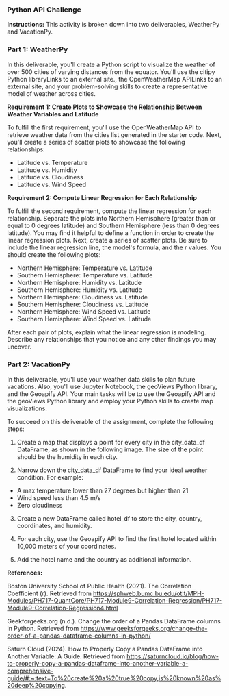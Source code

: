 ### Python API Challenge

**Instructions:**
This activity is broken down into two deliverables, WeatherPy and VacationPy.

### Part 1: WeatherPy
In this deliverable, you'll create a Python script to visualize the weather of over 500 cities of varying distances from the equator. You'll use the citipy Python libraryLinks to an external site., the OpenWeatherMap APILinks to an external site, and your problem-solving skills to create a representative model of weather across cities. 

**Requirement 1: Create Plots to Showcase the Relationship Between Weather Variables and Latitude**

To fulfill the first requirement, you'll use the OpenWeatherMap API to retrieve weather data from the cities list generated in the starter code. Next, you'll create a series of scatter plots to showcase the following relationships:

- Latitude vs. Temperature
- Latitude vs. Humidity
- Latitude vs. Cloudiness
- Latitude vs. Wind Speed

**Requirement 2: Compute Linear Regression for Each Relationship**

To fulfill the second requirement, compute the linear regression for each relationship. Separate the plots into Northern Hemisphere (greater than or equal to 0 degrees latitude) and Southern Hemisphere (less than 0 degrees latitude). You may find it helpful to define a function in order to create the linear regression plots. Next, create a series of scatter plots. Be sure to include the linear regression line, the model's formula, and the r values. You should create the following plots:

- Northern Hemisphere: Temperature vs. Latitude
- Southern Hemisphere: Temperature vs. Latitude
- Northern Hemisphere: Humidity vs. Latitude
- Southern Hemisphere: Humidity vs. Latitude
- Northern Hemisphere: Cloudiness vs. Latitude
- Southern Hemisphere: Cloudiness vs. Latitude
- Northern Hemisphere: Wind Speed vs. Latitude
- Southern Hemisphere: Wind Speed vs. Latitude

After each pair of plots, explain what the linear regression is modeling. Describe any relationships that you notice and any other findings you may uncover.


### Part 2: VacationPy
In this deliverable, you'll use your weather data skills to plan future vacations. Also, you'll use Jupyter Notebook, the geoViews Python library, and the Geoapify API. Your main tasks will be to use the Geoapify API and the geoViews Python library and employ your Python skills to create map visualizations.

To succeed on this deliverable of the assignment, complete the following steps:

1. Create a map that displays a point for every city in the city_data_df DataFrame, as shown in the following image. The size of the point should be the humidity in each city.

2. Narrow down the city_data_df DataFrame to find your ideal weather condition. For example:

  - A max temperature lower than 27 degrees but higher than 21
  - Wind speed less than 4.5 m/s
  - Zero cloudiness

3. Create a new DataFrame called hotel_df to store the city, country, coordinates, and humidity.

4. For each city, use the Geoapify API to find the first hotel located within 10,000 meters of your coordinates.

5. Add the hotel name and the country as additional information.



**References:**

Boston University School of Public Health (2021). The Correlation Coefficient (r). Retrieved from https://sphweb.bumc.bu.edu/otlt/MPH-Modules/PH717-QuantCore/PH717-Module9-Correlation-Regression/PH717-Module9-Correlation-Regression4.html

Geekforgeeks.org (n.d.). Change the order of a Pandas DataFrame columns in Python. Retrieved from https://www.geeksforgeeks.org/change-the-order-of-a-pandas-dataframe-columns-in-python/

Saturn Cloud (2024). How to Properly Copy a Pandas DataFrame into Another Variable: A Guide. Retrieved from https://saturncloud.io/blog/how-to-properly-copy-a-pandas-dataframe-into-another-variable-a-comprehensive-guide/#:~:text=To%20create%20a%20true%20copy,is%20known%20as%20deep%20copying.
